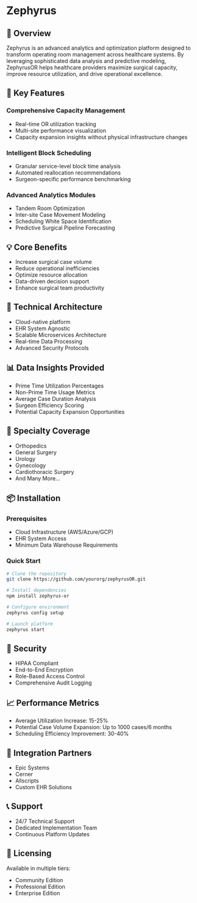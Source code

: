 # Zephyrus
## 🏥 Overview

Zephyrus is an advanced analytics and optimization platform designed to transform operating room management across healthcare systems. By leveraging sophisticated data analysis and predictive modeling, ZephyrusOR helps healthcare providers maximize surgical capacity, improve resource utilization, and drive operational excellence.

## 🚀 Key Features

### Comprehensive Capacity Management
- Real-time OR utilization tracking
- Multi-site performance visualization
- Capacity expansion insights without physical infrastructure changes

### Intelligent Block Scheduling
- Granular service-level block time analysis
- Automated reallocation recommendations
- Surgeon-specific performance benchmarking

### Advanced Analytics Modules
- Tandem Room Optimization
- Inter-site Case Movement Modeling
- Scheduling White Space Identification
- Predictive Surgical Pipeline Forecasting

## 💡 Core Benefits
- Increase surgical case volume
- Reduce operational inefficiencies
- Optimize resource allocation
- Data-driven decision support
- Enhance surgical team productivity

## 🔧 Technical Architecture
- Cloud-native platform
- EHR System Agnostic
- Scalable Microservices Architecture
- Real-time Data Processing
- Advanced Security Protocols

## 📊 Data Insights Provided
- Prime Time Utilization Percentages
- Non-Prime Time Usage Metrics
- Average Case Duration Analysis
- Surgeon Efficiency Scoring
- Potential Capacity Expansion Opportunities

## 🔬 Specialty Coverage
- Orthopedics
- General Surgery
- Urology
- Gynecology
- Cardiothoracic Surgery
- And Many More...

## 📦 Installation

### Prerequisites
- Cloud Infrastructure (AWS/Azure/GCP)
- EHR System Access
- Minimum Data Warehouse Requirements

### Quick Start
```bash
# Clone the repository
git clone https://github.com/yourorg/zephyrusOR.git

# Install dependencies
npm install zephyrus-or

# Configure environment
zephyrus config setup

# Launch platform
zephyrus start
```

## 🔐 Security
- HIPAA Compliant
- End-to-End Encryption
- Role-Based Access Control
- Comprehensive Audit Logging

## 📈 Performance Metrics
- Average Utilization Increase: 15-25%
- Potential Case Volume Expansion: Up to 1000 cases/6 months
- Scheduling Efficiency Improvement: 30-40%

## 🤝 Integration Partners
- Epic Systems
- Cerner
- Allscripts
- Custom EHR Solutions

## 📞 Support
- 24/7 Technical Support
- Dedicated Implementation Team
- Continuous Platform Updates

## 📄 Licensing
Available in multiple tiers:
- Community Edition
- Professional Edition
- Enterprise Edition
